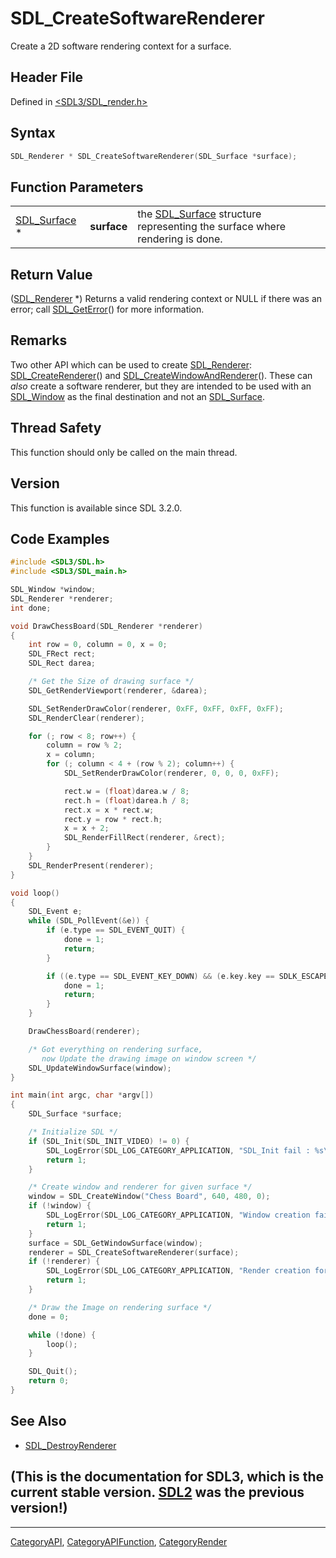 # SDL_CreateSoftwareRenderer

Create a 2D software rendering context for a surface.

## Header File

Defined in [<SDL3/SDL_render.h>](https://github.com/libsdl-org/SDL/blob/main/include/SDL3/SDL_render.h)

## Syntax

```c
SDL_Renderer * SDL_CreateSoftwareRenderer(SDL_Surface *surface);
```

## Function Parameters

|                              |             |                                                                                            |
| ---------------------------- | ----------- | ------------------------------------------------------------------------------------------ |
| [SDL_Surface](SDL_Surface) * | **surface** | the [SDL_Surface](SDL_Surface) structure representing the surface where rendering is done. |

## Return Value

([SDL_Renderer](SDL_Renderer) *) Returns a valid rendering context or NULL
if there was an error; call [SDL_GetError](SDL_GetError)() for more
information.

## Remarks

Two other API which can be used to create [SDL_Renderer](SDL_Renderer):
[SDL_CreateRenderer](SDL_CreateRenderer)() and
[SDL_CreateWindowAndRenderer](SDL_CreateWindowAndRenderer)(). These can
_also_ create a software renderer, but they are intended to be used with an
[SDL_Window](SDL_Window) as the final destination and not an
[SDL_Surface](SDL_Surface).

## Thread Safety

This function should only be called on the main thread.

## Version

This function is available since SDL 3.2.0.

## Code Examples

```c
#include <SDL3/SDL.h>
#include <SDL3/SDL_main.h>

SDL_Window *window;
SDL_Renderer *renderer;
int done;

void DrawChessBoard(SDL_Renderer *renderer)
{
    int row = 0, column = 0, x = 0;
    SDL_FRect rect;
    SDL_Rect darea;

    /* Get the Size of drawing surface */
    SDL_GetRenderViewport(renderer, &darea);

    SDL_SetRenderDrawColor(renderer, 0xFF, 0xFF, 0xFF, 0xFF);
    SDL_RenderClear(renderer);

    for (; row < 8; row++) {
        column = row % 2;
        x = column;
        for (; column < 4 + (row % 2); column++) {
            SDL_SetRenderDrawColor(renderer, 0, 0, 0, 0xFF);

            rect.w = (float)darea.w / 8;
            rect.h = (float)darea.h / 8;
            rect.x = x * rect.w;
            rect.y = row * rect.h;
            x = x + 2;
            SDL_RenderFillRect(renderer, &rect);
        }
    }
    SDL_RenderPresent(renderer);
}

void loop()
{
    SDL_Event e;
    while (SDL_PollEvent(&e)) {
        if (e.type == SDL_EVENT_QUIT) {
            done = 1;
            return;
        }

        if ((e.type == SDL_EVENT_KEY_DOWN) && (e.key.key == SDLK_ESCAPE)) {
            done = 1;
            return;
        }
    }

    DrawChessBoard(renderer);

    /* Got everything on rendering surface,
       now Update the drawing image on window screen */
    SDL_UpdateWindowSurface(window);
}

int main(int argc, char *argv[])
{
    SDL_Surface *surface;

    /* Initialize SDL */
    if (SDL_Init(SDL_INIT_VIDEO) != 0) {
        SDL_LogError(SDL_LOG_CATEGORY_APPLICATION, "SDL_Init fail : %s\n", SDL_GetError());
        return 1;
    }

    /* Create window and renderer for given surface */
    window = SDL_CreateWindow("Chess Board", 640, 480, 0);
    if (!window) {
        SDL_LogError(SDL_LOG_CATEGORY_APPLICATION, "Window creation fail : %s\n", SDL_GetError());
        return 1;
    }
    surface = SDL_GetWindowSurface(window);
    renderer = SDL_CreateSoftwareRenderer(surface);
    if (!renderer) {
        SDL_LogError(SDL_LOG_CATEGORY_APPLICATION, "Render creation for surface fail : %s\n", SDL_GetError());
        return 1;
    }

    /* Draw the Image on rendering surface */
    done = 0;

    while (!done) {
        loop();
    }

    SDL_Quit();
    return 0;
}

```

## See Also

- [SDL_DestroyRenderer](SDL_DestroyRenderer)


## (This is the documentation for SDL3, which is the current stable version. [SDL2](https://wiki.libsdl.org/SDL2/) was the previous version!)



----
[CategoryAPI](CategoryAPI), [CategoryAPIFunction](CategoryAPIFunction), [CategoryRender](CategoryRender)

